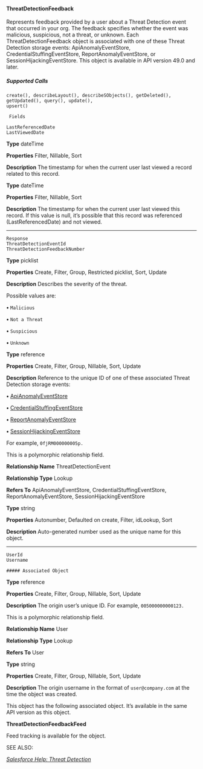 #### ThreatDetectionFeedback

Represents feedback provided by a user about a Threat Detection event that occurred in your org. The feedback specifies whether the
event was malicious, suspicious, not a threat, or unknown. Each ThreatDetectionFeedback object is associated with one of these Threat
Detection storage events: ApiAnomalyEventStore, CredentialStuffingEventStore, ReportAnomalyEventStore, or SessionHijackingEventStore.
This object is available in API version 49.0 and later.

##### Supported Calls
```
create(), describeLayout(), describeSObjects(), getDeleted(), getUpdated(), query(), update(),
upsert()

 Fields

```
```
LastReferencedDate
LastViewedDate

```

**Type**
dateTime

**Properties**
Filter, Nillable, Sort

**Description**
The timestamp for when the current user last viewed a record related to this record.

**Type**
dateTime

**Properties**
Filter, Nillable, Sort

**Description**
The timestamp for when the current user last viewed this record. If this value is null, it’s
possible that this record was referenced (LastReferencedDate) and not viewed.


-----

```
Response
ThreatDetectionEventId
ThreatDetectionFeedbackNumber

```

**Type**
picklist

**Properties**
Create, Filter, Group, Restricted picklist, Sort, Update

**Description**
Describes the severity of the threat.

Possible values are:

**•** `Malicious`

**•** `Not a Threat`

**•** `Suspicious`

**•** `Unknown`

**Type**
reference

**Properties**
Create, Filter, Group, Nillable, Sort, Update

**Description**
Reference to the unique ID of one of these associated Threat Detection storage events:

**•** [ApiAnomalyEventStore](https://developer.salesforce.com/docs/atlas.en-us.254.0.platform_events.meta/platform_events/sforce_api_objects_apianomalyeventstore.htm)

**•** [CredentialStuffingEventStore](https://developer.salesforce.com/docs/atlas.en-us.254.0.platform_events.meta/platform_events/sforce_api_objects_credentialstuffingeventstore.htm)

**•** [ReportAnomalyEventStore](https://developer.salesforce.com/docs/atlas.en-us.254.0.platform_events.meta/platform_events/sforce_api_objects_reportanomalyeventstore.htm)

**•** [SessionHijackingEventStore](https://developer.salesforce.com/docs/atlas.en-us.254.0.platform_events.meta/platform_events/sforce_api_objects_sessionhijackingeventstore.htm)

For example, `0fjRM000000005p.`

This is a polymorphic relationship field.

**Relationship Name**
ThreatDetectionEvent

**Relationship Type**
Lookup

**Refers To**
ApiAnomalyEventStore, CredentialStuffingEventStore, ReportAnomalyEventStore,
SessionHijackingEventStore

**Type**
string

**Properties**
Autonumber, Defaulted on create, Filter, idLookup, Sort

**Description**
Auto-generated number used as the unique name for this object.


-----

```
UserId
Username

##### Associated Object

```

**Type**
reference

**Properties**
Create, Filter, Group, Nillable, Sort, Update

**Description**
The origin user’s unique ID. For example, `005000000000123.`

This is a polymorphic relationship field.

**Relationship Name**
User

**Relationship Type**
Lookup

**Refers To**
User

**Type**
string

**Properties**
Create, Filter, Group, Nillable, Sort, Update

**Description**
The origin username in the format of `user@company.com` at the time the object was
created.


This object has the following associated object. It’s available in the same API version as this object.

**ThreatDetectionFeedbackFeed**

Feed tracking is available for the object.

SEE ALSO:

_[Salesforce Help: Threat Detection](https://help.salesforce.com/articleView?id=real_time_em_threat_detection.htm&type=5&language=en_US)_

